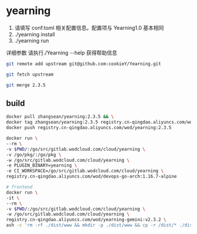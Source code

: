 # yearning

1. 请填写 conf.toml 相关配置信息。配置项与 Yearning1.0 基本相同
2. ./yearning install
3. ./yearning run

详细参数 请执行./Yearning --help 获得帮助信息

```bash
git remote add upstream git@github.com:cookieY/Yearning.git

git fetch upstream

git merge 2.3.5
```

## build

```bash
docker pull zhangsean/yearning:2.3.5 && \
docker tag zhangsean/yearning:2.3.5 registry.cn-qingdao.aliyuncs.com/wod/yearning:2.3.5 && \
docker push registry.cn-qingdao.aliyuncs.com/wod/yearning:2.3.5

docker run \
--rm \
-v $PWD/:/go/src/gitlab.wodcloud.com/cloud/yearning \
-v /go/pkg/:/go/pkg \
-w /go/src/gitlab.wodcloud.com/cloud/yearning \
-e PLUGIN_BINARY=yearning \
-e CI_WORKSPACE=/go/src/gitlab.wodcloud.com/cloud/yearning \
registry.cn-qingdao.aliyuncs.com/wod/devops-go-arch:1.16.7-alpine

# frontend
docker run \
-it \
--rm \
-v $PWD/:/go/src/gitlab.wodcloud.com/cloud/yearning \
-w /go/src/gitlab.wodcloud.com/cloud/yearning \
registry.cn-qingdao.aliyuncs.com/wod/yearning-gemini:v2.3.2 \
ash -c 'rm -rf ./dist/www && mkdir -p ./dist/www && cp -r /dist/* ./dist/www'
```
